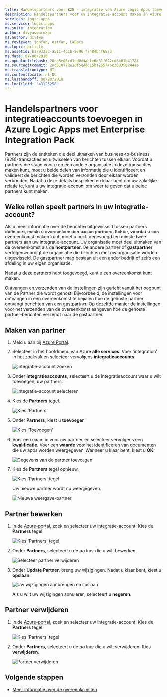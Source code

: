 ```yaml
---
title: Handelspartners voor B2B - integratie van Azure Logic Apps toevoegen | Microsoft Docs
description: Handelspartners voor uw integratie-account maken in Azure Logic Apps met Enterprise Integration Pack
services: logic-apps
ms.service: logic-apps
ms.suite: integration
author: divyaswarnkar
ms.author: divswa
ms.reviewer: jonfan, estfan, LADocs
ms.topic: article
ms.assetid: b179325c-a511-4c1b-9796-f7484b4f6873
ms.date: 07/08/2016
ms.openlocfilehash: 20ca5e06cd1cd0d0abfe6d31f622cd6b61b4178f
ms.sourcegitcommit: 2ad510772e28f5eddd15ba265746c368356244ae
ms.translationtype: MT
ms.contentlocale: nl-NL
ms.lasthandoff: 08/28/2018
ms.locfileid: "43125258"
---
```

# <a name="add-trading-partners-for-integration-accounts-in-azure-logic-apps-with-enterprise-integration-pack"></a>Handelspartners voor integratieaccounts toevoegen in Azure Logic Apps met Enterprise Integration Pack

Partners zijn de entiteiten die deel uitmaken van business-to-business (B2B)-transacties en uitwisselen van berichten tussen elkaar. Voordat u partners die staan voor u en een andere organisatie in deze transacties maken kunt, moet u beide delen van informatie die u identificeert en valideert de berichten die worden verzonden door elkaar worden verbonden. Nadat u deze details bespreken en klaar bent om uw zakelijke relatie te, kunt u uw integratie-account om weer te geven dat u beide partners kunt maken.

## <a name="what-roles-do-partners-play-in-your-integration-account"></a>Welke rollen speelt partners in uw integratie-account?

Als u meer informatie over de berichten uitgewisseld tussen partners definieert, maakt u overeenkomsten tussen partners. Echter, voordat u een overeenkomst maken kunt, moet u hebt toegevoegd ten minste twee partners aan uw integratie-account. Uw organisatie moet deel uitmaken van de overeenkomst als de **hostpartner**. De andere partner of **gastpartner** vertegenwoordigt de organisatie die berichten met uw organisatie worden uitgewisseld. De gastpartner mag bestaan uit een ander bedrijf of zelfs een afdeling in uw eigen organisatie.

Nadat u deze partners hebt toegevoegd, kunt u een overeenkomst kunt maken.

Ontvangen en verzenden van de instellingen zijn gericht vanuit het oogpunt van de Partner die wordt gehost. Bijvoorbeeld, de instellingen voor ontvangen in een overeenkomst te bepalen hoe de gehoste partner ontvangt berichten van een gastpartner. Op dezelfde manier de instellingen voor het verzenden van de overeenkomst aangeven hoe de gehoste partner-berichten verzendt naar de gastpartner.

## <a name="create-partner"></a>Maken van partner

1. Meld u aan bij [Azure Portal](https://portal.azure.com).

2. Selecteer in het hoofdmenu van Azure **alle services**. Voer 'integration' in het zoekvak en selecteer vervolgens **integratieaccounts**.

   ![Integratie-account zoeken](./media/logic-apps-enterprise-integration-partners/account-1.png)

3. Onder **Integratieaccounts**, selecteert u de integratieaccount waar u wilt toevoegen, uw partners.

   ![Integratie-account selecteren](./media/logic-apps-enterprise-integration-partners/account-2.png)

4. Kies de **Partners** tegel.

   ![Kies 'Partners'](./media/logic-apps-enterprise-integration-partners/partner-1.png)

5. Onder **Partners**, kiest u **toevoegen**.

   ![Kies 'Toevoegen'](./media/logic-apps-enterprise-integration-partners/partner-2.png)

6. Voer een naam in voor uw partner, en selecteer vervolgens een **kwalificatie**. Voer een **waarde** voor het identificeren van documenten die uw apps worden weergegeven. Wanneer u klaar bent, kiest u **OK**.

   ![Gegevens van de partner toevoegen](./media/logic-apps-enterprise-integration-partners/partner-3.png)

7. Kies de **Partners** tegel opnieuw.

   ![Kies 'Partners' tegel](./media/logic-apps-enterprise-integration-partners/partner-5.png)

   Uw nieuwe partner wordt nu weergegeven. 

   ![Nieuwe weergave-partner](./media/logic-apps-enterprise-integration-partners/partner-6.png)

## <a name="edit-partner"></a>Partner bewerken

1. In de [Azure-portal](https://portal.azure.com), zoek en selecteer uw integratie-account. Kies de **Partners** tegel.

   ![Kies 'Partners' tegel](./media/logic-apps-enterprise-integration-partners/edit.png)

2. Onder **Partners**, selecteert u de partner die u wilt bewerken.

   ![Selecteer partner verwijderen](./media/logic-apps-enterprise-integration-partners/edit-1.png)

3. Onder **Update Partner**, breng uw wijzigingen.
Nadat u klaar bent, kiest u **opslaan**. 

   ![Uw wijzigingen aanbrengen en opslaan](./media/logic-apps-enterprise-integration-partners/edit-2.png)

   Als u wilt uw wijzigingen annuleren, selecteert u **negeren**.

## <a name="delete-partner"></a>Partner verwijderen

1. In de [Azure-portal](https://portal.azure.com), zoek en selecteer uw integratie-account. Kies de **Partners** tegel.

   ![Kies 'Partners' tegel](./media/logic-apps-enterprise-integration-partners/delete.png)

2. Onder **Partners**, selecteert u de partner die u wilt verwijderen.
Kies **verwijderen**.

   ![Partner verwijderen](./media/logic-apps-enterprise-integration-partners/delete-1.png)

## <a name="next-steps"></a>Volgende stappen

* [Meer informatie over de overeenkomsten](../logic-apps/logic-apps-enterprise-integration-agreements.md "meer informatie over enterprise integration-overeenkomsten")  

